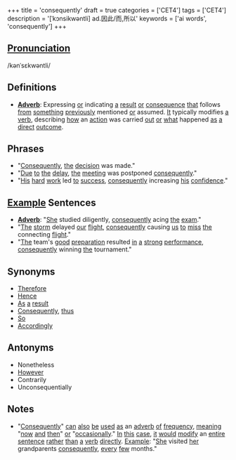 +++
title = 'consequently'
draft = true
categories = ['CET4']
tags = ['CET4']
description = '[ˈkɔnsikwəntli] ad.因此/而,所以'
keywords = ['ai words', 'consequently']
+++

## [Pronunciation](/post/pronunciation/)
/kənˈsɛkwəntli/

## Definitions
- **[Adverb](/post/adverb/)**: Expressing [or](/post/or/) indicating [a](/post/a/) [result](/post/result/) [or](/post/or/) [consequence](/post/consequence/) [that](/post/that/) follows [from](/post/from/) [something](/post/something/) [previously](/post/previously/) mentioned [or](/post/or/) assumed. [It](/post/it/) typically modifies [a](/post/a/) [verb](/post/verb/), describing [how](/post/how/) an [action](/post/action/) was carried [out](/post/out/) [or](/post/or/) [what](/post/what/) happened [as](/post/as/) [a](/post/a/) [direct](/post/direct/) [outcome](/post/outcome/).

## Phrases
- "[Consequently](/post/consequently/), [the](/post/the/) [decision](/post/decision/) was made."
- "[Due](/post/due/) [to](/post/to/) [the](/post/the/) [delay](/post/delay/), [the](/post/the/) [meeting](/post/meeting/) was postponed [consequently](/post/consequently/)."
- "[His](/post/his/) [hard](/post/hard/) [work](/post/work/) led [to](/post/to/) [success](/post/success/), [consequently](/post/consequently/) increasing [his](/post/his/) [confidence](/post/confidence/)."

## [Example](/post/example/) Sentences
- **[Adverb](/post/adverb/)**: "[She](/post/she/) studied diligently, [consequently](/post/consequently/) acing [the](/post/the/) [exam](/post/exam/)."
- "[The](/post/the/) [storm](/post/storm/) delayed [our](/post/our/) [flight](/post/flight/), [consequently](/post/consequently/) causing [us](/post/us/) [to](/post/to/) [miss](/post/miss/) [the](/post/the/) connecting [flight](/post/flight/)."
- "[The](/post/the/) team's [good](/post/good/) [preparation](/post/preparation/) resulted [in](/post/in/) [a](/post/a/) [strong](/post/strong/) [performance](/post/performance/), [consequently](/post/consequently/) winning [the](/post/the/) tournament."

## Synonyms
- [Therefore](/post/therefore/)
- [Hence](/post/hence/)
- [As](/post/as/) [a](/post/a/) [result](/post/result/)
- [Consequently](/post/consequently/), [thus](/post/thus/)
- [So](/post/so/)
- [Accordingly](/post/accordingly/)

## Antonyms
- Nonetheless
- [However](/post/however/)
- Contrarily
- Unconsequentially

## Notes
- "[Consequently](/post/consequently/)" [can](/post/can/) [also](/post/also/) [be](/post/be/) [used](/post/used/) [as](/post/as/) an [adverb](/post/adverb/) [of](/post/of/) [frequency](/post/frequency/), [meaning](/post/meaning/) "[now](/post/now/) [and](/post/and/) [then](/post/then/)" [or](/post/or/) "[occasionally](/post/occasionally/)." [In](/post/in/) [this](/post/this/) [case](/post/case/), [it](/post/it/) [would](/post/would/) [modify](/post/modify/) an [entire](/post/entire/) [sentence](/post/sentence/) [rather](/post/rather/) [than](/post/than/) [a](/post/a/) [verb](/post/verb/) [directly](/post/directly/). [Example](/post/example/): "[She](/post/she/) visited [her](/post/her/) grandparents [consequently](/post/consequently/), [every](/post/every/) [few](/post/few/) months."
